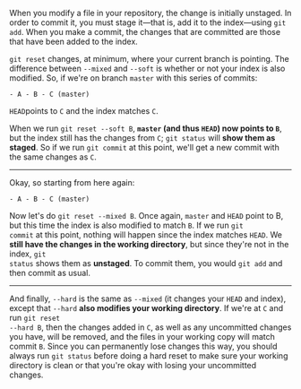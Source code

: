 When you modify a file in your repository, the change is initially unstaged. In order to commit it, you must stage it—that is, add it to the index—using <code>git add</code>. When you make a commit, the changes that are committed are those that have been added to the index.

<code>git reset</code> changes, at minimum, where your current branch is pointing. The difference between <code>--mixed</code> and <code>--soft</code> is whether or not your index is also modified. So, if we're on branch <code>master</code> with this series of commits:

    - A - B - C (master)

<code>HEAD</code>points to <code>C</code> and the index matches <code>C</code>.

When we run <code>git reset --soft B</code>, **<code>master</code> (and thus <code>HEAD</code>) now points to <code>B</code>**, but the index still has the changes from <code>C</code>; <code>git status</code> will **show them as staged**. So if we run <code>git commit</code> at this point, we'll get a new commit with the same changes as <code>C</code>.

----------

Okay, so starting from here again:

    - A - B - C (master)

Now let's do <code>git reset --mixed B</code>. Once again, <code>master</code> and <code>HEAD</code> point to B, but this time the index is also modified to match <code>B</code>. If we run <code>git commit</code> at this point, nothing will happen since the index matches <code>HEAD</code>. We **still have the changes in the working directory**, but since they're not in the index, <code>git status</code> shows them as **unstaged**. To commit them, you would <code>git add</code> and then commit as usual.

----------

And finally, <code>--hard</code> is the same as <code>--mixed</code> (it changes your <code>HEAD</code> and index), except that <code>--hard</code> **also modifies your working directory**. If we're at <code>C</code> and run <code>git reset --hard B</code>, then the changes added in <code>C</code>, as well as any uncommitted changes you have, will be removed, and the files in your working copy will match commit <code>B</code>. Since you can permanently lose changes this way, you should always run <code>git status</code> before doing a hard reset to make sure your working directory is clean or that you're okay with losing your uncommitted changes.